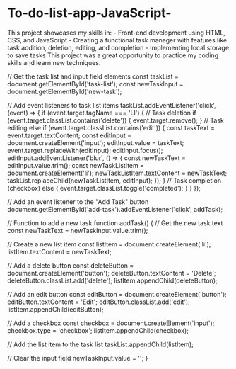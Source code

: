 # To-do-list-app-JavaScript-
This project showcases my skills in:  - Front-end development using HTML, CSS, and JavaScript - Creating a functional task manager with features like task addition, deletion, editing, and completion - Implementing local storage to save tasks  This project was a great opportunity to practice my coding skills and learn new techniques. 

// Get the task list and input field elements
const taskList = document.getElementById('task-list');
const newTaskInput = document.getElementById('new-task');

// Add event listeners to task list items
taskList.addEventListener('click', (event) => {
  if (event.target.tagName === 'LI') {
    // Task deletion
    if (event.target.classList.contains('delete')) {
      event.target.remove();
    }
    // Task editing
    else if (event.target.classList.contains('edit')) {
      const taskText = event.target.textContent;
      const editInput = document.createElement('input');
      editInput.value = taskText;
      event.target.replaceWith(editInput);
      editInput.focus();
      editInput.addEventListener('blur', () => {
        const newTaskText = editInput.value.trim();
        const newTaskListItem = document.createElement('li');
        newTaskListItem.textContent = newTaskText;
        taskList.replaceChild(newTaskListItem, editInput);
      });
    }
    // Task completion (checkbox)
    else {
      event.target.classList.toggle('completed');
    }
  }
});

// Add an event listener to the "Add Task" button
document.getElementById('add-task').addEventListener('click', addTask);

// Function to add a new task
function addTask() {
  // Get the new task text
  const newTaskText = newTaskInput.value.trim();
  
  // Create a new list item
  const listItem = document.createElement('li');
  listItem.textContent = newTaskText;
  
  // Add a delete button
  const deleteButton = document.createElement('button');
  deleteButton.textContent = 'Delete';
  deleteButton.classList.add('delete');
  listItem.appendChild(deleteButton);
  
  // Add an edit button
  const editButton = document.createElement('button');
  editButton.textContent = 'Edit';
  editButton.classList.add('edit');
  listItem.appendChild(editButton);
  
  // Add a checkbox
  const checkbox = document.createElement('input');
  checkbox.type = 'checkbox';
  listItem.appendChild(checkbox);
  
  // Add the list item to the task list
  taskList.appendChild(listItem);
  
  // Clear the input field
  newTaskInput.value = '';
}
